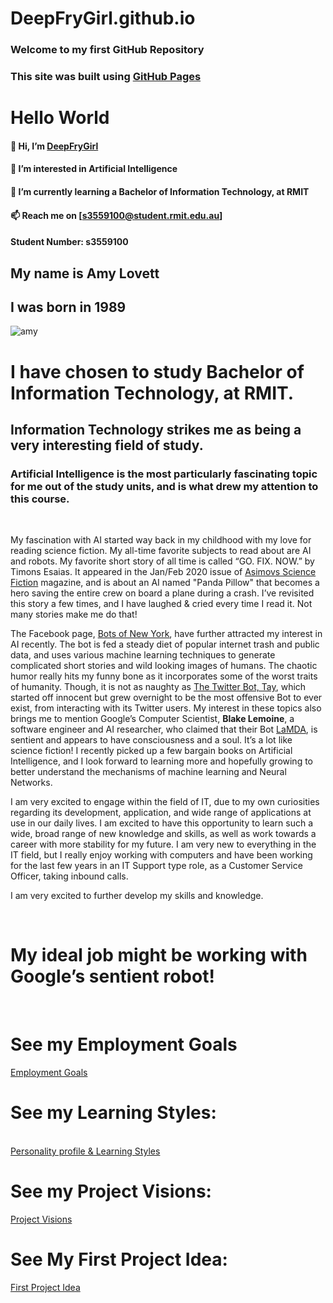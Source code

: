 # DeepFryGirl.github.io

### Welcome to my first GitHub Repository
### This site was built using <a href="https://pages.github.com/">GitHub Pages</a>

# Hello World

#### 👋 Hi, I’m <a href="https://github.com/DeepFryGirl">DeepFryGirl</a> 
#### 👀 I’m interested in Artificial Intelligence
#### 🌱 I’m currently learning a Bachelor of Information Technology, at RMIT
#### 📫 Reach me on [s3559100@student.rmit.edu.au]
####   Student Number: s3559100
## My name is Amy Lovett
## I was born in 1989
![amy](https://user-images.githubusercontent.com/107126263/175754763-dcf9a972-f164-4b81-a860-44e789470350.jpg)

# I have chosen to study Bachelor of Information Technology, at RMIT.
## Information Technology strikes me as being a very interesting field of study. 
### Artificial Intelligence is the most particularly fascinating topic for me out of the study units, and is what drew my attention to this course. 
<br>
<p> My fascination with AI started way back in my childhood with my love for reading science fiction. My all-time favorite subjects to read about are AI and robots. My favorite short story of all time is called “GO. FIX. NOW.” by Timons Esaias. It appeared in the Jan/Feb 2020 issue of <a href="https://www.asimovs.com/">Asimovs Science Fiction</a> magazine, and is about an AI named "Panda Pillow" that becomes a hero saving the entire crew on board a plane during a crash. I’ve revisited this story a few times, and I have laughed & cried every time I read it. Not many stories make me do that! <p>
<p> The Facebook page, <a href="https://www.facebook.com/botsofnewyork/">Bots of New York</a>, have further attracted my interest in AI recently. The bot is fed a steady diet of popular internet trash and public data, and uses various machine learning techniques to generate complicated short stories and wild looking images of humans. The chaotic humor really hits my funny bone as it incorporates some of the worst traits of humanity. Though, it is not as naughty as  <a href="https://www.theverge.com/2016/3/24/11297050/tay-microsoft-chatbot-racist">The Twitter Bot, Tay</a>, which started off innocent but grew overnight to be the most offensive Bot to ever exist, from interacting with its Twitter users.
 My interest in these topics also brings me to mention Google’s Computer Scientist, <strong>Blake Lemoine</strong>, a software engineer and AI researcher, who claimed that their Bot <a href="https://www.abc.net.au/news/2022-06-13/google-ai-lamda-sentient-engineer-blake-lemoine-says/101147222">LaMDA</a>, is sentient and appears to have consciousness and a soul. It’s a lot like science fiction! I recently picked up a few bargain books on Artificial Intelligence, and I look forward to learning more and hopefully growing to better understand the mechanisms of machine learning and Neural Networks. <p/>
<p> I am very excited to engage within the field of IT, due to my own curiosities regarding its development, application, and wide range of applications at use in our daily lives. I am excited to have this opportunity to learn such a wide, broad range of new knowledge and skills, as well as work towards a career with more stability for my future. I am very new to everything in the IT field, but I really enjoy working with computers and have been working for the last few years in an IT Support type role, as a Customer Service Officer, taking inbound calls. <p/>
<p> I am very excited to further develop my skills and knowledge. </p>
<br>
 <h1> My ideal job might be working with Google’s sentient robot! </h1>


 <br>
<h1> See my Employment Goals </h1>
 <a href="https://github.com/DeepFryGirl/DeepFryGirl.github.io/blob/main/jobINDEX.md">Employment Goals</a>
<br>
 <h1> See my Learning Styles: </h1>
 <br>
<a href="https://github.com/DeepFryGirl/DeepFryGirl.github.io/blob/main/personalityINDEX.md">Personality profile & Learning Styles</a>
<br>
<h1> See my Project Visions: </h1>
<a href="https://github.com/DeepFryGirl/DeepFryGirl.github.io/blob/main/ProjectIdeasINDEX.md">Project Visions</a>
<br>
<h1> See My First Project Idea: </h1>
<a href="https://github.com/DeepFryGirl/DeepFryGirl.github.io/blob/main/FirstProjectINDEX.md">First Project Idea</a>
